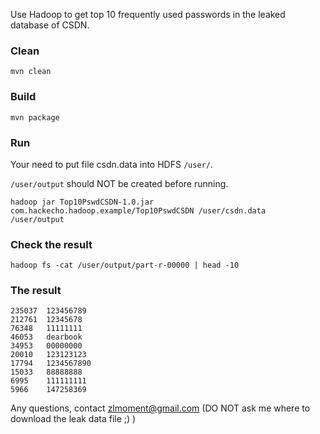 Use Hadoop to get top 10 frequently used passwords in the leaked database of CSDN.

### Clean

<code>mvn clean</code>

### Build

<code>mvn package</code>

### Run

Your need to put file csdn.data into HDFS <code>/user/</code>.

<code>/user/output</code> should NOT be created before running.

<code>hadoop jar Top10PswdCSDN-1.0.jar com.hackecho.hadoop.example/Top10PswdCSDN /user/csdn.data /user/output</code>

### Check the result

<code>hadoop fs -cat /user/output/part-r-00000 | head -10</code>

### The result

	235037	123456789
	212761	12345678
	76348	11111111
	46053	dearbook
	34953	00000000
	20010	123123123
	17794	1234567890
	15033	88888888
	6995	111111111
	5966	147258369

Any questions, contact zlmoment@gmail.com (DO NOT ask me where to download the leak data file ;) )